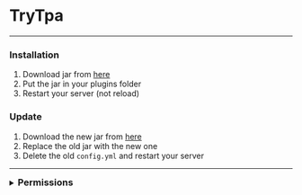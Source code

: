# TryTpa

<hr>

### Installation
1. Download jar from [here](https://github.com/TrySmp/TryTpa/releases/latest)
2. Put the jar in your plugins folder
3. Restart your server (not reload)

### Update
1. Download the new jar from [here](https://github.com/TrySmp/TryTpa/releases/latest)
2. Replace the old jar with the new one
3. Delete the old `config.yml` and restart your server

<hr>

<details>
    <summary><h3 style="display: inline;">Permissions</h3></summary>

| Permissions              |                                            |
|--------------------------|:-------------------------------------------|
| `trytpa.command.tpa`     | Permission for /tpa and /tpaaccept         |
| `trytpa.command.tpahere` | Permission for /tpahere and /tpahereaccept |
| `trytpa.command.tpaall`  | Permission to send /tpaall requests        |
| `trytpa.bypass.teleport` | Bypass the teleport cooldown               |
| `trytpa.bypass.cooldown` | Bypass the command cooldown                |

</details>
